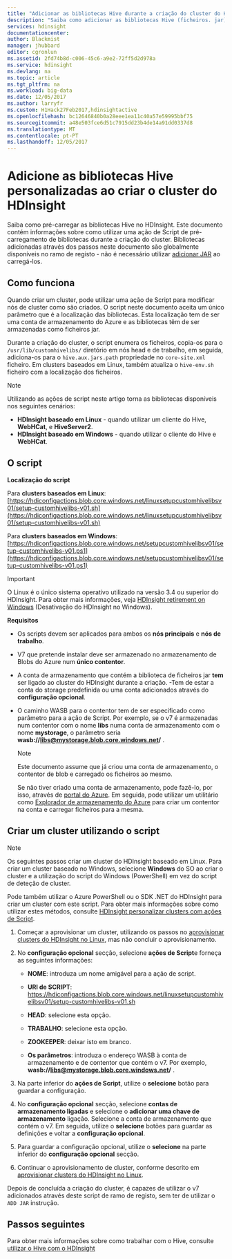 ```yaml
---
title: "Adicionar as bibliotecas Hive durante a criação do cluster do HDInsight - Azure | Microsoft Docs"
description: "Saiba como adicionar as bibliotecas Hive (ficheiros. jar), para um cluster do HDInsight durante a criação do cluster."
services: hdinsight
documentationcenter: 
author: Blackmist
manager: jhubbard
editor: cgronlun
ms.assetid: 2fd74b8d-c006-45c6-a9e2-72ff5d2d978a
ms.service: hdinsight
ms.devlang: na
ms.topic: article
ms.tgt_pltfrm: na
ms.workload: big-data
ms.date: 12/05/2017
ms.author: larryfr
ms.custom: H1Hack27Feb2017,hdinsightactive
ms.openlocfilehash: bc12646840b0a28eee1ea11c40a57e59995bbf75
ms.sourcegitcommit: a48e503fce6d51c7915dd23b4de14a91dd0337d8
ms.translationtype: MT
ms.contentlocale: pt-PT
ms.lasthandoff: 12/05/2017
---
```

# <a name="add-custom-hive-libraries-when-creating-your-hdinsight-cluster"></a>Adicione as bibliotecas Hive personalizadas ao criar o cluster do HDInsight

Saiba como pré-carregar as bibliotecas Hive no HDInsight. Este documento contém informações sobre como utilizar uma ação de Script de pré-carregamento de bibliotecas durante a criação do cluster. Bibliotecas adicionadas através dos passos neste documento são globalmente disponíveis no ramo de registo - não é necessário utilizar [adicionar JAR](https://cwiki.apache.org/confluence/display/Hive/LanguageManual+Cli) ao carregá-los.

## <a name="how-it-works"></a>Como funciona

Quando criar um cluster, pode utilizar uma ação de Script para modificar nós de cluster como são criados. O script neste documento aceita um único parâmetro que é a localização das bibliotecas. Esta localização tem de ser uma conta de armazenamento do Azure e as bibliotecas têm de ser armazenadas como ficheiros jar.

Durante a criação do cluster, o script enumera os ficheiros, copia-os para o `/usr/lib/customhivelibs/` diretório em nós head e de trabalho, em seguida, adiciona-os para o `hive.aux.jars.path` propriedade no `core-site.xml` ficheiro. Em clusters baseados em Linux, também atualiza o `hive-env.sh` ficheiro com a localização dos ficheiros.

> [!NOTE]
> Utilizando as ações de script neste artigo torna as bibliotecas disponíveis nos seguintes cenários:
>
> * **HDInsight baseado em Linux** - quando utilizar um cliente do Hive, **WebHCat**, e **HiveServer2**.
> * **HDInsight baseado em Windows** - quando utilizar o cliente do Hive e **WebHCat**.

## <a name="the-script"></a>O script

**Localização do script**

Para **clusters baseados em Linux**: [https://hdiconfigactions.blob.core.windows.net/linuxsetupcustomhivelibsv01/setup-customhivelibs-v01.sh](https://hdiconfigactions.blob.core.windows.net/linuxsetupcustomhivelibsv01/setup-customhivelibs-v01.sh)

Para **clusters baseados em Windows**: [https://hdiconfigactions.blob.core.windows.net/setupcustomhivelibsv01/setup-customhivelibs-v01.ps1](https://hdiconfigactions.blob.core.windows.net/setupcustomhivelibsv01/setup-customhivelibs-v01.ps1)

> [!IMPORTANT]
> O Linux é o único sistema operativo utilizado na versão 3.4 ou superior do HDInsight. Para obter mais informações, veja [HDInsight retirement on Windows](hdinsight-component-versioning.md#hdinsight-windows-retirement) (Desativação do HDInsight no Windows).

**Requisitos**

* Os scripts devem ser aplicados para ambos os **nós principais** e **nós de trabalho**.

* V7 que pretende instalar deve ser armazenado no armazenamento de Blobs do Azure num **único contentor**.

* A conta de armazenamento que contém a biblioteca de ficheiros jar **tem** ser ligado ao cluster do HDInsight durante a criação. -Tem de estar a conta do storage predefinida ou uma conta adicionados através do __configuração opcional__.

* O caminho WASB para o contentor tem de ser especificado como parâmetro para a ação de Script. Por exemplo, se o v7 é armazenadas num contentor com o nome **libs** numa conta de armazenamento com o nome **mystorage**, o parâmetro seria  **wasb://libs@mystorage.blob.core.windows.net/** .

  > [!NOTE]
  > Este documento assume que já criou uma conta de armazenamento, o contentor de blob e carregado os ficheiros ao mesmo.
  >
  > Se não tiver criado uma conta de armazenamento, pode fazê-lo, por isso, através de [portal do Azure](https://portal.azure.com). Em seguida, pode utilizar um utilitário como [Explorador de armazenamento do Azure](http://storageexplorer.com/) para criar um contentor na conta e carregar ficheiros para a mesma.

## <a name="create-a-cluster-using-the-script"></a>Criar um cluster utilizando o script

> [!NOTE]
> Os seguintes passos criar um cluster do HDInsight baseado em Linux. Para criar um cluster baseado no Windows, selecione **Windows** do SO ao criar o cluster e a utilização do script do Windows (PowerShell) em vez do script de deteção de cluster.
>
> Pode também utilizar o Azure PowerShell ou o SDK .NET do HDInsight para criar um cluster com este script. Para obter mais informações sobre como utilizar estes métodos, consulte [HDInsight personalizar clusters com ações de Script](hdinsight-hadoop-customize-cluster-linux.md).

1. Começar a aprovisionar um cluster, utilizando os passos no [aprovisionar clusters do HDInsight no Linux](hdinsight-hadoop-provision-linux-clusters.md), mas não concluir o aprovisionamento.

2. No **configuração opcional** secção, selecione **ações de Script**e forneça as seguintes informações:

   * **NOME**: introduza um nome amigável para a ação de script.

   * **URI de SCRIPT**: https://hdiconfigactions.blob.core.windows.net/linuxsetupcustomhivelibsv01/setup-customhivelibs-v01.sh

   * **HEAD**: selecione esta opção.

   * **TRABALHO**: selecione esta opção.

   * **ZOOKEEPER**: deixar isto em branco.

   * **Os parâmetros**: introduza o endereço WASB à conta de armazenamento e de contentor que contém o v7. Por exemplo,  **wasb://libs@mystorage.blob.core.windows.net/** .

3. Na parte inferior do **ações de Script**, utilize o **selecione** botão para guardar a configuração.

4. No **configuração opcional** secção, selecione **contas de armazenamento ligadas** e selecione o **adicionar uma chave de armazenamento** ligação. Selecione a conta de armazenamento que contém o v7. Em seguida, utilize o **selecione** botões para guardar as definições e voltar a **configuração opcional**.

5. Para guardar a configuração opcional, utilize o **selecione** na parte inferior do **configuração opcional** secção.

6. Continuar o aprovisionamento de cluster, conforme descrito em [aprovisionar clusters do HDInsight no Linux](hdinsight-hadoop-provision-linux-clusters.md).

Depois de concluída a criação do cluster, é capazes de utilizar o v7 adicionados através deste script de ramo de registo, sem ter de utilizar o `ADD JAR` instrução.

## <a name="next-steps"></a>Passos seguintes

Para obter mais informações sobre como trabalhar com o Hive, consulte [utilizar o Hive com o HDInsight](hadoop/hdinsight-use-hive.md)
